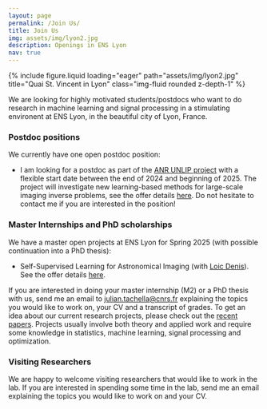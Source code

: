 ```yaml
---
layout: page
permalink: /Join Us/
title: Join Us
img: assets/img/lyon2.jpg
description: Openings in ENS Lyon
nav: true
---
```


<div class="row">
    <div class="col-sm mt-3 mt-md-0">
        {% include figure.liquid loading="eager" path="assets/img/lyon2.jpg" title="Quai St. Vincent in Lyon" class="img-fluid rounded z-depth-1" %}
    </div>
</div>

We are looking for highly motivated students/postdocs who want to do research in machine learning and signal processing in a stimulating environent at ENS Lyon, in the beautiful city of Lyon, France.

### Postdoc positions

We currently have one open postdoc position:

- I am looking for a postdoc as part of the [ANR UNLIP project](https://anr.fr/Projet-ANR-23-CE23-0013) with a flexible start date between the end of 2024 and beginning of 2025. The project will investigate new learning-based methods for large-scale imaging inverse problems, see the offer details [here](/assets/pdf/postdoc_unlip.pdf). Do not hesitate to contact me if you are interested in the position!


### Master Internships and PhD scholarships


We have a master open projects at ENS Lyon for Spring 2025 (with possible continuation into a PhD thesis):

- Self-Supervised Learning for Astronomical Imaging (with [Loic Denis](https://perso.univ-st-etienne.fr/deniloic/)). See the offer details [here](/assets/pdf/internship-offer-SelfSupLearning-Astro-Tachella-Denis.pdf).


 If you are interested in doing your master internship (M2) or a PhD thesis with us, send me an email to julian.tachella@cnrs.fr explaining the topics you would like to work on, your CV and a transcript of grades. To get an idea about our current research projects, please check out the [recent papers](https://scholar.google.co.uk/citations?user=u_hH-fUAAAAJ&hl=en). Projects usually involve both theory and applied work and require some knowledge in statistics, machine learning, signal processing and optimization.


### Visiting Researchers

We are happy to welcome visiting researchers that would like to work in the lab. If you are interested in spending some time in the lab, send me an email explaining the topics you would like to work on and your CV.
